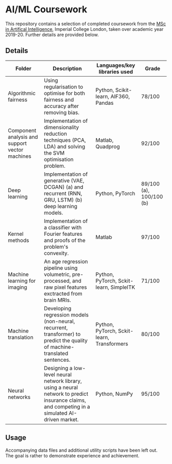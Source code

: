 # AI/ML Coursework 

This repository contains a selection of completed coursework from the [MSc in Artifical Intelligence](https://www.imperial.ac.uk/computing/prospective-students/pg/mai/), Imperial College London, taken over academic year 2019-20. Further details are provided below.

## Details 

| Folder | Description | Languages/key libraries used | Grade | 
| --- | --- | --- | --- |
| Algorithmic fairness | Using regularisation to optimise for both fairness and accuracy after removing bias. | Python, Scikit-learn, AIF360, Pandas | 78/100 | 
| Component analysis and support vector machines | Implementation of dimensionality reduction techniques (PCA, LDA) and solving the SVM optimisation problem. | Matlab, Quadprog | 92/100 | 
| Deep learning | Implementation of generative (VAE, DCGAN) (a) and recurrent (RNN, GRU, LSTM) (b) deep learning models. | Python, PyTorch | 89/100 (a), 100/100 (b)| 
| Kernel methods | Implementation of a classifier with Fourier features and proofs of the problem's convexity. | Matlab | 97/100 |
| Machine learning for imaging | An age regression pipeline using volumetric, pre-processed, and raw pixel features exctracted from brain MRIs.| Python, PyTorch, Sckit-learn, SimpleITK | 71/100 |
| Machine translation | Developing regression models (non-neural, recurrent, transformer) to predict the quality of machine-translated sentences. | Python, PyTorch, Sckit-learn, Transformers | 80/100 |
| Neural networks | Designing a low-level neural network library, using a neural network to predict insurance claims, and competing in a simulated AI-driven market. | Python, NumPy | 95/100 |

## Usage 

Accompanying data files and additional utility scripts have been left out. The goal is rather to demonstrate experience and achievement. 






